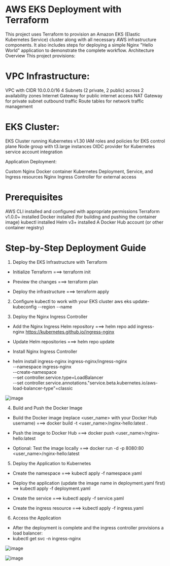 # AWS EKS Deployment with Terraform
This project uses Terraform to provision an Amazon EKS (Elastic Kubernetes Service) cluster along with all necessary AWS infrastructure components. It also includes steps for deploying a simple Nginx "Hello World" application to demonstrate the complete workflow.
Architecture Overview
This project provisions:

# VPC Infrastructure:

VPC with CIDR 10.0.0.0/16
4 Subnets (2 private, 2 public) across 2 availability zones
Internet Gateway for public internet access
NAT Gateway for private subnet outbound traffic
Route tables for network traffic management


# EKS Cluster:

EKS Cluster running Kubernetes v1.30
IAM roles and policies for EKS control plane
Node group with t3.large instances
OIDC provider for Kubernetes service account integration


Application Deployment:

Custom Nginx Docker container
Kubernetes Deployment, Service, and Ingress resources
Nginx Ingress Controller for external access



# Prerequisites

AWS CLI installed and configured with appropriate permissions
Terraform v1.0.0+ installed
Docker installed (for building and pushing the container image)
kubectl installed
Helm v3+ installed
A Docker Hub account (or other container registry)




# Step-by-Step Deployment Guide
1. Deploy the EKS Infrastructure with Terraform
- Initialize Terraform ===> terraform init
  
- Preview the changes ===> terraform plan
  
- Deploy the infrastructure ===> terraform apply

2. Configure kubectl to work with your EKS cluster
  aws eks update-kubeconfig --region <provide the resion where provision> --name <name of you eks cluster>

3. Deploy the Nginx Ingress Controller
- Add the Nginx Ingress Helm repository ===> helm repo add ingress-nginx https://kubernetes.github.io/ingress-nginx

- Update Helm repositories ===> helm repo update

- Install Nginx Ingress Controller
- helm install ingress-nginx ingress-nginx/ingress-nginx \
  --namespace ingress-nginx \
  --create-namespace \
  --set controller.service.type=LoadBalancer \
  --set controller.service.annotations."service\.beta\.kubernetes\.io/aws-load-balancer-type"=classic

![image](https://github.com/user-attachments/assets/eff2ff7e-b315-425c-adba-9485e90f9563)
  
4. Build and Push the Docker Image
- Build the Docker image (replace <user_name> with your Docker Hub username) ===> docker build -t <user_name>/nginx-hello:latest .

- Push the image to Docker Hub ===> docker push <user_name>/nginx-hello:latest

- Optional: Test the image locally ===> docker run -d -p 8080:80 <user_name>/nginx-hello:latest

5. Deploy the Application to Kubernetes
- Create the namespace ===> kubectl apply -f namespace.yaml

- Deploy the application (update the image name in deployment.yaml first) ==> kubectl apply -f deployment.yaml

- Create the service ===> kubectl apply -f service.yaml

- Create the ingress resource ===> kubectl apply -f ingress.yaml

6. Access the Application
- After the deployment is complete and the ingress controller provisions a load balancer:
- kubectl get svc -n ingress-nginx

![image](https://github.com/user-attachments/assets/5b5a5ad4-2533-45e8-9fa3-07f32bb8d690)


![image](https://github.com/user-attachments/assets/54cadd68-25c6-4dd3-bbf3-c7273b211a37)

